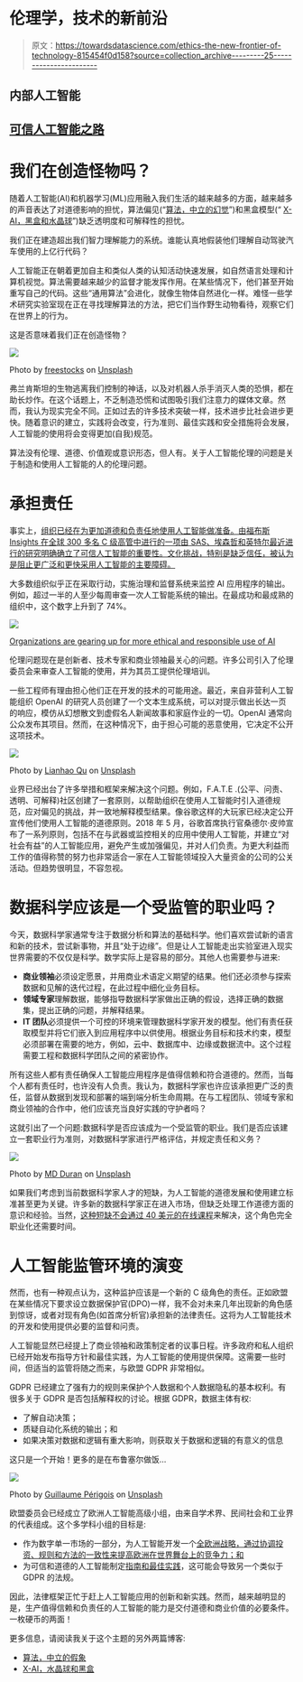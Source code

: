 # 伦理学，技术的新前沿

> 原文：<https://towardsdatascience.com/ethics-the-new-frontier-of-technology-815454f0d158?source=collection_archive---------25----------------------->

## 内部人工智能

## [可信人工智能之路](http://go.sas.com/9bnhdb)

# 我们在创造怪物吗？

随着人工智能(AI)和机器学习(ML)应用融入我们生活的越来越多的方面，越来越多的声音表达了对道德影响的担忧，算法偏见(“[算法，中立的幻觉](/algorithms-the-illusion-of-neutrality-8438f9ca8471?source=friends_link&sk=7a6c8948fb22dd92db75218baf6e4ac6)”)和黑盒模型(“ [X-AI，黑盒和水晶球](/x-ai-black-boxes-and-crystal-balls-fd27a00752ec?source=friends_link&sk=134d1a420e0368e64577b3b7a6ae89db)”)缺乏透明度和可解释性的担忧。

我们正在建造超出我们智力理解能力的系统。谁能认真地假装他们理解自动驾驶汽车使用的上亿行代码？

人工智能正在朝着更加自主和类似人类的认知活动快速发展，如自然语言处理和计算机视觉。算法需要越来越少的监督才能发挥作用。在某些情况下，他们甚至开始重写自己的代码。这些“通用算法”会进化，就像生物体自然进化一样。难怪一些学术研究实验室现在正在寻找理解算法的方法，把它们当作野生动物看待，观察它们在世界上的行为。

这是否意味着我们正在创造怪物？

![](img/b5380ef2758f3ac74f2aa975f8bdd367.png)

Photo by [freestocks](https://unsplash.com/@freestocks?utm_source=medium&utm_medium=referral) on [Unsplash](https://unsplash.com?utm_source=medium&utm_medium=referral)

弗兰肯斯坦的生物逃离我们控制的神话，以及对机器人杀手消灭人类的恐惧，都在助长炒作。在这个话题上，不乏制造恐慌和试图吸引我们注意力的媒体文章。然而，我认为现实完全不同。正如过去的许多技术突破一样，技术进步比社会进步更快。随着意识的建立，实践将会改变，行为准则、最佳实践和安全措施将会发展，人工智能的使用将会变得更加(自我)规范。

算法没有伦理、道德、价值观或意识形态，但人有。关于人工智能伦理的问题是关于制造和使用人工智能的人的伦理问题。

# 承担责任

事实上，[组织已经在为更加道德和负责任地使用人工智能做准备。由福布斯 Insights 在全球 300 多名 C 级高管中进行的一项由 SAS、埃森哲和英特尔最近进行的研究明确确立了可信人工智能的重要性。文化挑战，特别是缺乏信任，被认为是阻止更广泛和更快采用人工智能的主要障碍。](https://www.sas.com/en_us/news/press-releases/2018/september/artificial-intelligence-survey-ax-san-diego.html)

大多数组织似乎正在采取行动，实施治理和监督系统来监控 AI 应用程序的输出。例如，超过一半的人至少每周审查一次人工智能系统的输出。在最成功和最成熟的组织中，这个数字上升到了 74%。

![](img/81d470a9165ff08fe45515a9e3b5daa7.png)

[Organizations are gearing up for more ethical and responsible use of AI](https://www.sas.com/en_us/news/press-releases/2018/september/artificial-intelligence-survey-ax-san-diego.html)

伦理问题现在是创新者、技术专家和商业领袖最关心的问题。许多公司引入了伦理委员会来审查人工智能的使用，并为其员工提供伦理培训。

一些工程师有理由担心他们正在开发的技术的可能用途。最近，来自非营利人工智能组织 OpenAI 的研究人员创建了一个文本生成系统，可以对提示做出长达一页的响应，模仿从幻想散文到虚假名人新闻故事和家庭作业的一切。OpenAI 通常向公众发布其项目。然而，在这种情况下，由于担心可能的恶意使用，它决定不公开这项技术。

![](img/a4b19f162787007e41f7d13fea233727.png)

Photo by [Lianhao Qu](https://unsplash.com/@lianhao?utm_source=medium&utm_medium=referral) on [Unsplash](https://unsplash.com?utm_source=medium&utm_medium=referral)

业界已经出台了许多举措和框架来解决这个问题。例如，F.A.T.E .(公平、问责、透明、可解释)社区创建了一套原则，以帮助组织在使用人工智能时引入道德规范，应对偏见的挑战，并一致地解释模型结果。像谷歌这样的大玩家已经决定公开宣传他们使用人工智能的道德原则。2018 年 5 月，谷歌首席执行官桑德尔·皮帅宣布了一系列原则，包括不在与武器或监控相关的应用中使用人工智能，并建立“对社会有益”的人工智能应用，避免产生或加强偏见，并对人们负责。为更大利益而工作的值得称赞的努力也非常适合一家在人工智能领域投入大量资金的公司的公关活动。但趋势很明显，不容忽视。

# 数据科学应该是一个受监管的职业吗？

今天，数据科学家通常专注于数据分析和算法的基础科学。他们喜欢尝试新的语言和新的技术，尝试新事物，并且“处于边缘”。但是让人工智能走出实验室进入现实世界需要的不仅仅是科学。数学实际上是容易的部分。其他人也需要参与进来:

*   **商业领袖**必须设定愿景，并用商业术语定义期望的结果。他们还必须参与探索数据和见解的迭代过程，在此过程中细化业务目标。
*   **领域专家**理解数据，能够指导数据科学家做出正确的假设，选择正确的数据集，提出正确的问题，并解释结果。
*   **IT 团队**必须提供一个可控的环境来管理数据科学家开发的模型。他们有责任获取模型并将它们嵌入到应用程序中以供使用。根据业务目标和技术约束，模型必须部署在需要的地方，例如，云中、数据库中、边缘或数据流中。这个过程需要工程和数据科学团队之间的紧密协作。

所有这些人都有责任确保人工智能应用程序是值得信赖和符合道德的。然而，当每个人都有责任时，也许没有人负责。我认为，数据科学家也许应该承担更广泛的责任，监督从数据到发现和部署的端到端分析生命周期。在与工程团队、领域专家和商业领袖的合作中，他们应该充当良好实践的守护者吗？

这就引出了一个问题:数据科学是否应该成为一个受监管的职业。我们是否应该建立一套职业行为准则，对数据科学家进行严格评估，并规定责任和义务？

![](img/49d7c0157731042e140c2c44f2cd70c4.png)

Photo by [MD Duran](https://unsplash.com/@mdesign85?utm_source=medium&utm_medium=referral) on [Unsplash](https://unsplash.com?utm_source=medium&utm_medium=referral)

如果我们考虑到当前数据科学家人才的短缺，为人工智能的道德发展和使用建立标准甚至更为关键。许多新的数据科学家正在进入市场，但缺乏处理工作道德方面的意识和经验。当然，[这种短缺不会通过 40 美元的在线课程](https://thenextweb.com/podium/2019/04/07/we-cant-fix-the-data-scientist-talent-shortage-with-40-online-courses/amp/)来解决，这个角色完全职业化还需要时间。

# 人工智能监管环境的演变

然而，也有一种观点认为，这种监护应该是一个新的 C 级角色的责任。正如欧盟在某些情况下要求设立数据保护官(DPO)一样，我不会对未来几年出现新的角色感到惊讶，或者对现有角色(如首席分析官)承担新的法律责任。这将为人工智能技术的开发和使用提供必要的监督和问责。

人工智能显然已经提上了商业领袖和政策制定者的议事日程。许多政府和私人组织已经开始发布指导方针和最佳实践，为人工智能的使用提供保障。这需要一些时间，但适当的监管将随之而来，与欧盟 GDPR 非常相似。

GDPR 已经建立了强有力的规则来保护个人数据和个人数据隐私的基本权利。有很多关于 GDPR 是否包括解释权的讨论。根据 GDPR，数据主体有权:

*   了解自动决策；
*   质疑自动化系统的输出；和
*   如果决策对数据和逻辑有重大影响，则获取关于数据和逻辑的有意义的信息

这只是一个开始！更多的是在布鲁塞尔做饭…

![](img/cc82a2c3e3b7346191400b4826726eb0.png)

Photo by [Guillaume Périgois](https://unsplash.com/@guillaumeperigois?utm_source=medium&utm_medium=referral) on [Unsplash](https://unsplash.com?utm_source=medium&utm_medium=referral)

欧盟委员会已经成立了欧洲人工智能高级小组，由来自学术界、民间社会和工业界的代表组成。这个多学科小组的目标是:

*   作为数字单一市场的一部分，为人工智能开发一个[全欧洲战略，通过协调投资、规则和方法的一致性来提高欧洲在世界舞台上的竞争力；和](https://ec.europa.eu/digital-single-market/en/artificial-intelligence)
*   为可信和道德的人工智能制定[指南和最佳实践](https://ec.europa.eu/digital-single-market/en/news/draft-ethics-guidelines-trustworthy-ai)，这可能会导致另一个类似于 GDPR 的法规。

因此，法律框架正忙于赶上人工智能应用的创新和新实践。然而，越来越明显的是，生产值得信赖和负责任的人工智能的能力是交付道德和商业价值的必要条件。一枚硬币的两面！

更多信息，请阅读我关于这个主题的另外两篇博客:

*   [算法，中立的假象](/algorithms-the-illusion-of-neutrality-8438f9ca8471?source=friends_link&sk=7a6c8948fb22dd92db75218baf6e4ac6)
*   [X-AI，水晶球和黑盒](/x-ai-black-boxes-and-crystal-balls-fd27a00752ec?source=friends_link&sk=134d1a420e0368e64577b3b7a6ae89db)